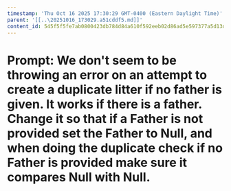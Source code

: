```yaml
---
timestamp: 'Thu Oct 16 2025 17:30:29 GMT-0400 (Eastern Daylight Time)'
parent: '[[..\20251016_173029.a51cddf5.md]]'
content_id: 545f5f5fe7ab0800423db784d84a610f592eeb02d86ad5e597377a5d13d9eef2
---
```


# Prompt: We don't seem to be throwing an error on an attempt to create a duplicate litter if no father is given. It works if there is a father. Change it so that if a Father is not provided set the Father to Null, and when doing the duplicate check if no Father is provided make sure it compares Null with Null.
